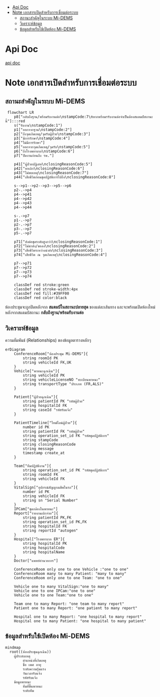 - [Api Doc](#api-doc)
- [Note เอกสารเปิดสำหรับการเชื่อมต่อระบบ](#note-เอกสารเปิดสำหรับการเชื่อมต่อระบบ)
  - [สถานะสำคัญในระบบ Mi-DEMS](#สถานะสำคัญในระบบ-mi-dems)
  - [วิเคราะห์ข้อมูล](#วิเคราะห์ข้อมูล)
  - [ข้อมูลสำหรับใช้เปิดห้อง Mi-DEMS](#ข้อมูลสำหรับใช้เปิดห้อง-mi-dems)

# Api Doc
[api doc](https://lionants02.github.io/Mi-DEMS/)

# Note เอกสารเปิดสำหรับการเชื่อมต่อระบบ

## สถานะสำคัญในระบบ Mi-DEMS
```mermaid
 flowchart LR
    p8["กลับถึงฐาน/พร้อมรับงานต่อ\nstampCode:7\nหากพร้อมรรับงานต่อจำเป็นต้องสแตมป์สถานะนี้"]:::red
    s("รับงาน\nstampCode:1")
    p1["ออกจากฐาน\nstampCode:2"]
    p2["ถึงจุดเกิดเหตุ/จุดรับผู้ป่วย\nstampCode:3"]
    p3["มีการรักษา\nstampCode:4"]
    p4["ไม่มีการรักษา"]
    p5["ออกจากจุดเกิดเหตุ/จุดรับ\nstampCode:5"]
    p6["ถึงโรงพยาบาล\nstampCode:6"]
    p7["ปิดงานก่อนถึง รพ."]

    p41["ผู้ป่วยปฏิเสท\nclosingReasonCode:5"]
    p42["ยกเลิก\nclosingReasonCode:6"]
    p43["ไม่พบเหตุ\nclosingReasonCode:7"]
    p44["เสียชีวิตก่อนชุดปฏิบัติการไปถึง\nclosingReasonCode:8"]

    s-->p1-->p2-->p3-->p5-->p6
    p2-.->p4
    p4-->p41
    p4-->p42
    p4-->p43
    p4-->p44

    s-.->p7
    p1-.->p7
    p2-.->p7
    p3-.->p7
    p5-.->p7

    p71["ส่งต่อชุดระดับสูงกว่า\nclosingReasonCode:1"]
    p72["ไม่นำส่ง/ขอลง\nclosingReasonCode:2"]
    p73["เสียชีวิตระหว่างนำส่ง\nclosingReasonCode:3"]
    p74["เสียชีวิต ณ จุดเกิดเหตุ\nclosingReasonCode:4"]
    
    p7-->p71
    p7-->p72
    p7-->p73
    p7-->p74

    classDef red stroke:green
    classDef red stroke-width:4px
    classDef red fill:#39FF00
    classDef red color:black
```
ห้องประชุมจะถูกปิดหลังจาก **สแตมป์ในสถานะปลายสุด** ของแต่ละเส้นทาง และจะพร้อมเปิดห้องใหม่หลังจากสแตมป์สถานะ **กลับถึงฐาน/พร้อมรับงานต่อ**

## วิเคราะห์ข้อมูล
ความสัมพันธ์ (Relationships) ของข้อมูลตารางหลักๆ
```mermaid
erDiagram
    ConferenceRoom["ห้องประชุม Mi-DEMS"]{
        string roomId PK
        string vehicleId FK,UK
    }
    Vehicle["พาหนะฉุกเฉิน"]{
        string vehicleId PK
        string vehicleLicenseNO "ทะเบียนพาหนะ"
        string transportType "ประเภท (FR,ALS)"
    }

    Patient["ผู้ป่วยฉุกเฉิน"]{
        string patientId PK "รหัสผู้ป่วย"
        string hospitalId FK
        string caseId "รหัสรับแจ้ง"
    }
    
    PatientTimeline["ไทม์ไลน์ผู้ป่วย"]{
        number id PK
        string patientId FK "รหัสผู้ป่วย"
        string operation_set_id FK "รหัสชุดปฏิบัติการ"
        string stampCode
        string closingReasonCode
        string message
        timestamp create_at
    }

    Team["ทีมปฏิบัติงาน"]{
        string operation_set_id PK "รหัสชุดปฏิบัติการ"
        string roomId FK
        string vehicleId FK
    }
    VitalSign["อุปกรณ์สัญญาณชีพในรถ"]{
        number id PK
        string vehicleId FK
        string sn "Serial Number"
    }
    IPCam["ชุดกล้องในพาหนะ"]
    Report["รายงานเบิกจ่าย"]{
        string patientId PK,FK
        string operation_set_id PK,FK
        string hospitalId FK
        string reportId "autogen"
    }
    Hospital["โรงพยาบาล ER"]{
        string hospitalId PK
        string hospitalCode
        string hospitalName
    }
    Doctor["แพทย์อำนวยการ"]

    ConferenceRoom only one to one Vehicle :"one to one"
    ConferenceRoom many to many Patient: "many to many"
    ConferenceRoom only one to one Team: "one to one"

    Vehicle one to many VitalSign:"one to many"
    Vehicle one to one IPCam:"one to one"
    Vehicle one to one Team:"one to one"

    Team one to many Report: "one team to many report"
    Patient one to many Report: "one patient to many report"

    Hospital one to many Report: "one hospital to many report"
    Hospital one to many Patient: "one hospital to many patient"

```
## ข้อมูลสำหรับใช้เปิดห้อง Mi-DEMS

```mermaid
mindmap
  root((ห้องประชุมฉุกเฉิน))
    ผู้ประสบเหตุ
        ตำแหน่งที่เกิดเหตุ
        ชื่อ เพศ อายุ
        ระดับความรุ่นแรง
        วันเวลารับแจ้ง
        รหัสรับแจ้ง
    ข้อมูลพาหนะ
        ทีมที่ขึ้นพาหนะ
        ระดับทีม
    
```